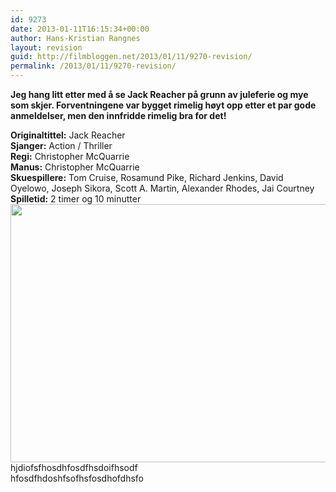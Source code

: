 ```yaml
---
id: 9273
date: 2013-01-11T16:15:34+00:00
author: Hans-Kristian Rangnes
layout: revision
guid: http://filmbloggen.net/2013/01/11/9270-revision/
permalink: /2013/01/11/9270-revision/
---
```

**Jeg hang litt etter med å se Jack Reacher på grunn av juleferie og mye som skjer. Forventningene var bygget rimelig høyt opp etter et par gode anmeldelser, men den innfridde rimelig bra for det!<!--more-->**

**Originaltittel:** Jack Reacher  
**Sjanger:** Action / Thriller  
**Regi:** Christopher McQuarrie  
**Manus:** Christopher McQuarrie  
**Skuespillere:** Tom Cruise, Rosamund Pike, Richard Jenkins, David Oyelowo, Joseph Sikora, Scott A. Martin, Alexander Rhodes, Jai Courtney  
**Spilletid:** 2 timer og 10 minutter  
<a href="http://filmbloggen.net/?attachment_id=9272" rel="attachment wp-att-9272"><img class="alignnone size-large wp-image-9272" src="http://filmbloggen.net/wp-content/uploads//2013/01/nmuogmy10-620x413.jpg" alt="" width="620" height="413" /><br /> </a>hjdiofsfhosdhfosdfhsdoifhsodf  
hfosdfhdoshfsofhsfosdhofdhsfo

<div class="video-shortcode">
</div>